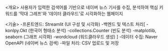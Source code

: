 <개요>
 사용자가 입력한 검색어를 기반으로 네이버 뉴스 기사를 수집, 분석하여 핵심 키워드를 '막대 그레프'와 '데이터 클라우드'로 시각화하는 웹페이지

<기술>
  -프론트엔드: Streamlit (UI 구성 및 시각화)
  -백엔드 및 텍스트 처리[
    -konlpy.Okt (한국어 형태소 분석)
    -collections.Counter (빈도 분석)
    -matplotlib, seaborn (그래프 시각화)
    -wordcloud (워드클라우드 생성)
    ]
  -데이터 수집: Naver OpenAPI (네이버 뉴스 검색)
  -파일 처리: CSV 업로드 및 저장

